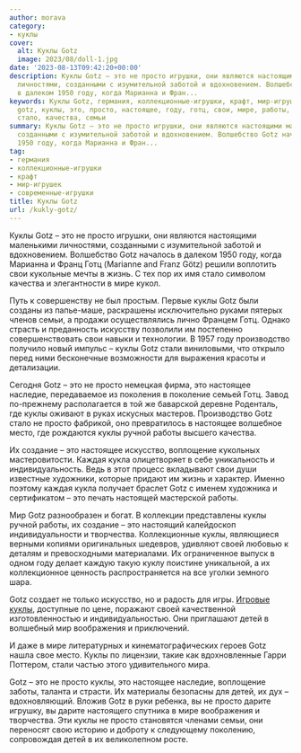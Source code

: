 ```yaml
---
author: morava
category:
- куклы
cover:
  alt: Куклы Gotz
  image: 2023/08/doll-1.jpg
date: '2023-08-13T09:42:20+00:00'
description: Куклы Gotz – это не просто игрушки, они являются настоящими маленькими
  личностями, созданными с изумительной заботой и вдохновением. Волшебство Gotz началось
  в далеком 1950 году, когда Марианна и Фран...
keywords: Куклы Gotz, германия, коллекционные-игрушки, крафт, мир-игрушек, современные-игрушки,
  gotz, куклы, это, просто, настоящее, году, готц, свои, мире, работы, детей, жизнь,
  стало, качества, семьи
summary: Куклы Gotz – это не просто игрушки, они являются настоящими маленькими личностями,
  созданными с изумительной заботой и вдохновением. Волшебство Gotz началось в далеком
  1950 году, когда Марианна и Фран...
tag:
- германия
- коллекционные-игрушки
- крафт
- мир-игрушек
- современные-игрушки
title: Куклы Gotz
url: /kukly-gotz/
---
```


Куклы Gotz – это не просто игрушки, они являются настоящими маленькими личностями, созданными с изумительной заботой и вдохновением. Волшебство Gotz началось в далеком 1950 году, когда Марианна и Франц Готц (Marianne and Franz Götz) решили воплотить свои кукольные мечты в жизнь. С тех пор их имя стало символом качества и элегантности в мире кукол.

Путь к совершенству не был простым. Первые куклы Gotz были созданы из папье-маше, раскрашены исключительно руками пятерых членов семьи, а продажи осуществлялись лично Францем Готц. Однако страсть и преданность искусству позволили им постепенно совершенствовать свои навыки и технологии. В 1957 году производство получило новый импульс – куклы Gotz стали виниловыми, что открыло перед ними бесконечные возможности для выражения красоты и детализации.

Сегодня Gotz – это не просто немецкая фирма, это настоящее наследие, передаваемое из поколения в поколение семьей Готц. Завод по-прежнему располагается в той же баварской деревне Роденталь, где куклы оживают в руках искусных мастеров. Производство Gotz стало не просто фабрикой, оно превратилось в настоящее волшебное место, где рождаются куклы ручной работы высшего качества.

Их создание – это настоящее искусство, воплощение кукольных мастеровитости. Каждая кукла олицетворяет в себе уникальность и индивидуальность. Ведь в этот процесс вкладывают свои души известные художники, которые придают им жизнь и характер. Именно поэтому каждая кукла получает браслет Gotz с именем художника и сертификатом – это печать настоящей мастерской работы.

Мир Gotz разнообразен и богат. В коллекции представлены куклы ручной работы, их создание – это настоящий калейдоскоп индивидуальности и творчества. Коллекционные куклы, являющиеся верными копиями оригинальных шедевров, удивляют своей любовью к деталям и превосходными материалами. Их ограниченное выпуск в одном году делает каждую такую куклу поистине уникальной, а их коллекционное ценность распространяется на все уголки земного шара.

Gotz создает не только искусство, но и радость для игры. [Игровые куклы](https://www.adora.ru/kukla-adora/573/), доступные по цене, поражают своей качественной изготовленностью и индивидуальностью. Они приглашают детей в волшебный мир воображения и приключений.

И даже в мире литературных и кинематографических героев Gotz нашла свое место. Куклы по лицензии, такие как вдохновленные Гарри Поттером, стали частью этого удивительного мира.

Gotz – это не просто куклы, это настоящее наследие, воплощение заботы, таланта и страсти. Их материалы безопасны для детей, их дух – вдохновляющий. Вложив Gotz в руки ребенка, вы не просто дарите игрушку, вы дарите настоящего спутника в мире воображения и творчества. Эти куклы не просто становятся членами семьи, они переносят свою историю и доброту к следующему поколению, сопровождая детей в их великолепном росте.